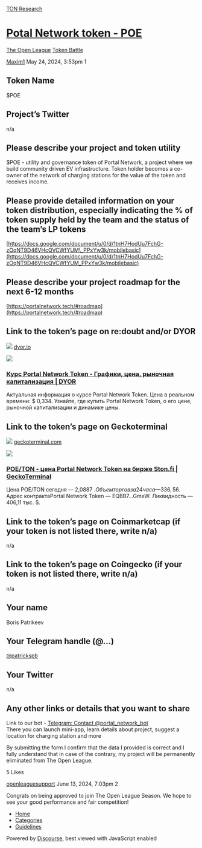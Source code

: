 [TON Research](/)

# [Potal Network token - POE](/t/potal-network-token-poe/19060)

[The Open League](/c/the-open-league/token-leaderboard/57)  [Token Battle](/c/the-open-league/token-leaderboard/57) 

    

[Maxim1](https://tonresear.ch/u/Maxim1)   May 24, 2024, 3:53pm  1

## [](#token-name-1)Token Name

$POE

## [](#projects-twitter-2)Project’s Twitter

n/a

## [](#please-describe-your-project-and-token-utility-3)Please describe your project and token utility

$POE - utility and governance token of Portal Network, a project where we build community driven EV infrastructure. Token holder becomes a co-owner of the network of charging stations for the value of the token and receives income.

## [](#please-provide-detailed-information-on-your-token-distribution-especially-indicating-the-of-token-supply-held-by-the-team-and-the-status-of-the-teams-lp-tokens-4)Please provide detailed information on your token distribution, especially indicating the % of token supply held by the team and the status of the team’s LP tokens

[https://docs.google.com/document/u/0/d/1tnH7HodUu7FchG-zOqNT9D46VHcQVCWfYUM\_PPxYw3k/mobilebasic](https://docs.google.com/document/u/0/d/1tnH7HodUu7FchG-zOqNT9D46VHcQVCWfYUM_PPxYw3k/mobilebasic)

## [](#please-describe-your-project-roadmap-for-the-next-6-12-months-5)Please describe your project roadmap for the next 6-12 months

[https://portalnetwork.tech/#roadmap](https://portalnetwork.tech/#roadmap)

## [](#link-to-the-tokens-page-on-redoubt-andor-dyor-6)Link to the token’s page on re:doubt and/or DYOR

![](https://tonresear.ch/uploads/default/original/2X/e/e08d7f9da65ac8fc7794d54a08c088686d5aafd3.png) [dyor.io](https://dyor.io/ru/token/EQBB7RWO0qzo6JhikXLjmKJc81IS4JR0cyc5bPAL_h0GGmxW)

![](https://tonresear.ch/uploads/default/optimized/2X/a/a00dcf43811c9b27c0b2a7dfd23b51737d267d8b_2_500x500.jpeg)

### [Курс Portal Network Token - Графики, цена, рыночная капитализация | DYOR](https://dyor.io/ru/token/EQBB7RWO0qzo6JhikXLjmKJc81IS4JR0cyc5bPAL_h0GGmxW)

Актуальная информация о курсе Portal Network Token. Цена в реальном времени: $ 0,334. Узнайте, где купить Portal Network Token, о его цене, рыночной капитализации и динамике цены.

## [](#link-to-the-tokens-page-on-geckoterminal-7)Link to the token’s page on Geckoterminal

![](https://tonresear.ch/uploads/default/original/2X/6/634d2ca8e408bed765ed29de6b9d29d55e817cab.png) [geckoterminal.com](https://www.geckoterminal.com/ru/ton/pools/EQCwsaXza6dEd9ogsg3HHrtukpEmUnM44y15bu0LqHMSj6dQ)

![](https://tonresear.ch/uploads/default/optimized/2X/0/06530047bfd1d6a7a8869faaa6c982a10e469424_2_690x388.png)

### [POE/TON - цена Portal Network Token на бирже Ston.fi | GeckoTerminal](https://www.geckoterminal.com/ru/ton/pools/EQCwsaXza6dEd9ogsg3HHrtukpEmUnM44y15bu0LqHMSj6dQ)

Цена POE/TON сегодня — 2,0887 $. Объем торгов за 24 часа­ — 336,56 $. Адрес контрактаPortal Network Token — EQBB7...GmxW. Ликвидность —406,11 тыс. $.

## [](#link-to-the-tokens-page-on-coinmarketcap-if-your-token-is-not-listed-there-write-na-8)Link to the token’s page on Coinmarketcap (if your token is not listed there, write n/a)

n/a

## [](#link-to-the-tokens-page-on-coingecko-if-your-token-is-not-listed-there-write-na-9)Link to the token’s page on Coingecko (if your token is not listed there, write n/a)

n/a

## [](#your-name-10)Your name

Boris Patrikeev

## [](#your-telegram-handle-11)Your Telegram handle (@…)

[@patrickspb](/u/patrickspb)

## [](#your-twitter-12)Your Twitter

n/a

## [](#any-other-links-or-details-that-you-want-to-share-13)Any other links or details that you want to share

Link to our bot - [Telegram: Contact @portal\_network\_bot](https://t.me/portal_network_bot)  
There you can launch mini-app, learn details about project, suggest a location for charging station and more

By submitting the form I confirm that the data I provided is correct and I fully understand that in case of the contrary, my project will be permanently eliminated from The Open League.

  5 Likes

[openleaguesupport](https://tonresear.ch/u/openleaguesupport) June 13, 2024, 7:03pm  2

Congrats on being approved to join The Open League Season. We hope to see your good performance and fair competition!

 

*   [Home](/)
*   [Categories](/categories)
*   [Guidelines](/guidelines)

Powered by [Discourse](https://www.discourse.org), best viewed with JavaScript enabled